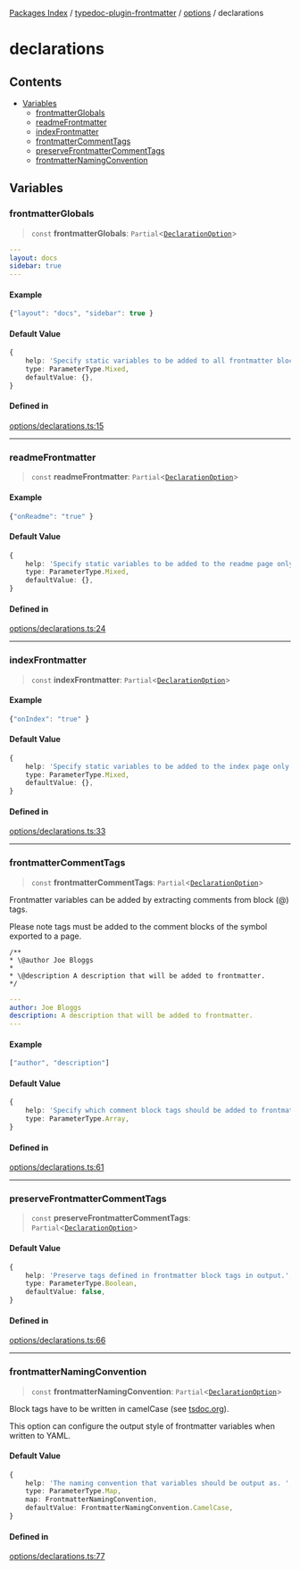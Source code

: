 [Packages Index](../../../../README.md) / [typedoc-plugin-frontmatter](../../../README.md) / [options](../../README.md) / declarations

# declarations

## Contents

* [Variables](#variables)
  * [frontmatterGlobals](#frontmatterglobals)
  * [readmeFrontmatter](#readmefrontmatter)
  * [indexFrontmatter](#indexfrontmatter)
  * [frontmatterCommentTags](#frontmattercommenttags)
  * [preserveFrontmatterCommentTags](#preservefrontmattercommenttags)
  * [frontmatterNamingConvention](#frontmatternamingconvention)

## Variables

### frontmatterGlobals

> `const` **frontmatterGlobals**: `Partial`\<[`DeclarationOption`](https://typedoc.org/api/types/Configuration.DeclarationOption.html)>

```yaml filename="YAML"
---
layout: docs
sidebar: true
---
```

#### Example

```ts
{"layout": "docs", "sidebar": true }
```

#### Default Value

```ts
{
    help: 'Specify static variables to be added to all frontmatter blocks.',
    type: ParameterType.Mixed,
    defaultValue: {},
}
```

#### Defined in

[options/declarations.ts:15](https://github.com/typedoc2md/typedoc-plugin-markdown/blob/ca82c8abd3682b5495f6a7750ba0ce30ff4e4f1e/packages/typedoc-plugin-frontmatter/src/options/declarations.ts#L15)

***

### readmeFrontmatter

> `const` **readmeFrontmatter**: `Partial`\<[`DeclarationOption`](https://typedoc.org/api/types/Configuration.DeclarationOption.html)>

#### Example

```ts
{"onReadme": "true" }
```

#### Default Value

```ts
{
    help: 'Specify static variables to be added to the readme page only.',
    type: ParameterType.Mixed,
    defaultValue: {},
}
```

#### Defined in

[options/declarations.ts:24](https://github.com/typedoc2md/typedoc-plugin-markdown/blob/ca82c8abd3682b5495f6a7750ba0ce30ff4e4f1e/packages/typedoc-plugin-frontmatter/src/options/declarations.ts#L24)

***

### indexFrontmatter

> `const` **indexFrontmatter**: `Partial`\<[`DeclarationOption`](https://typedoc.org/api/types/Configuration.DeclarationOption.html)>

#### Example

```ts
{"onIndex": "true" }
```

#### Default Value

```ts
{
    help: 'Specify static variables to be added to the index page only.',
    type: ParameterType.Mixed,
    defaultValue: {},
}
```

#### Defined in

[options/declarations.ts:33](https://github.com/typedoc2md/typedoc-plugin-markdown/blob/ca82c8abd3682b5495f6a7750ba0ce30ff4e4f1e/packages/typedoc-plugin-frontmatter/src/options/declarations.ts#L33)

***

### frontmatterCommentTags

> `const` **frontmatterCommentTags**: `Partial`\<[`DeclarationOption`](https://typedoc.org/api/types/Configuration.DeclarationOption.html)>

Frontmatter variables can be added by extracting comments from block (@) tags.

Please note tags must be added to the comment blocks of the symbol exported to a page.

```ansi filename="Block Tags (someModule.ts)"
/**
* \@author Joe Bloggs
*
* \@description A description that will be added to frontmatter.
*/
```

```yaml filename="YAML (someModule.md)"
---
author: Joe Bloggs
description: A description that will be added to frontmatter.
---
```

#### Example

```ts
["author", "description"]
```

#### Default Value

```ts
{
    help: 'Specify which comment block tags should be added to frontmatter.',
    type: ParameterType.Array,
}
```

#### Defined in

[options/declarations.ts:61](https://github.com/typedoc2md/typedoc-plugin-markdown/blob/ca82c8abd3682b5495f6a7750ba0ce30ff4e4f1e/packages/typedoc-plugin-frontmatter/src/options/declarations.ts#L61)

***

### preserveFrontmatterCommentTags

> `const` **preserveFrontmatterCommentTags**: `Partial`\<[`DeclarationOption`](https://typedoc.org/api/types/Configuration.DeclarationOption.html)>

#### Default Value

```ts
{
    help: 'Preserve tags defined in frontmatter block tags in output.',
    type: ParameterType.Boolean,
    defaultValue: false,
}
```

#### Defined in

[options/declarations.ts:66](https://github.com/typedoc2md/typedoc-plugin-markdown/blob/ca82c8abd3682b5495f6a7750ba0ce30ff4e4f1e/packages/typedoc-plugin-frontmatter/src/options/declarations.ts#L66)

***

### frontmatterNamingConvention

> `const` **frontmatterNamingConvention**: `Partial`\<[`DeclarationOption`](https://typedoc.org/api/types/Configuration.DeclarationOption.html)>

Block tags have to be written in camelCase (see [tsdoc.org](https://tsdoc.org/pages/spec/tag_kinds)).

This option can configure the output style of frontmatter variables when written to YAML.

#### Default Value

```ts
{
    help: 'The naming convention that variables should be output as. ',
    type: ParameterType.Map,
    map: FrontmatterNamingConvention,
    defaultValue: FrontmatterNamingConvention.CamelCase,
}
```

#### Defined in

[options/declarations.ts:77](https://github.com/typedoc2md/typedoc-plugin-markdown/blob/ca82c8abd3682b5495f6a7750ba0ce30ff4e4f1e/packages/typedoc-plugin-frontmatter/src/options/declarations.ts#L77)
